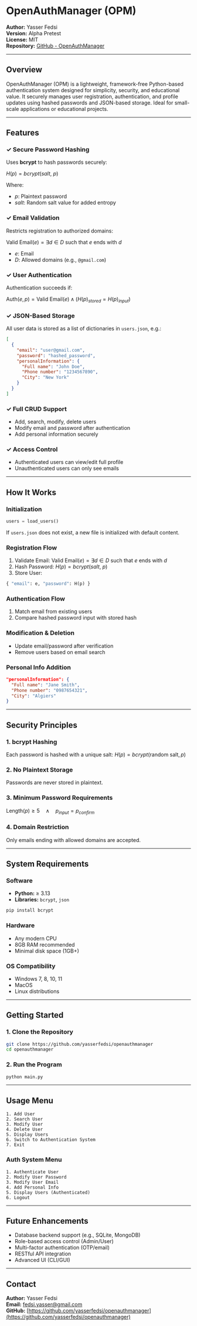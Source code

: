 # OpenAuthManager (OPM)

**Author:** Yasser Fedsi
<br />
**Version:** Alpha Pretest
<br />
**License:** MIT
<br />
**Repository:** [GitHub - OpenAuthManager](https://github.com/yasserfedsi/openauthmanager)

---

## Overview

OpenAuthManager (OPM) is a lightweight, framework-free Python-based authentication system designed for simplicity, security, and educational value. It securely manages user registration, authentication, and profile updates using hashed passwords and JSON-based storage. Ideal for small-scale applications or educational projects.

---

## Features

### ✓ Secure Password Hashing

Uses **bcrypt** to hash passwords securely:

$H(p) = bcrypt(salt,\ p)$

Where:

* $p$: Plaintext password
* $salt$: Random salt value for added entropy

### ✓ Email Validation

Restricts registration to authorized domains:

$\text{Valid Email}(e) = \exists d \in D \text{ such that } e \text{ ends with } d$

* $e$: Email
* $D$: Allowed domains (e.g., `@gmail.com`)

### ✓ User Authentication

Authentication succeeds if:

$\text{Auth}(e, p) = \text{Valid Email}(e) \land (H(p)_{stored} = H(p)_{input})$

### ✓ JSON-Based Storage

All user data is stored as a list of dictionaries in `users.json`, e.g.:

```json
[
  {
    "email": "user@gmail.com",
    "password": "hashed_password",
    "personalInformation": {
      "Full name": "John Doe",
      "Phone number": "1234567890",
      "City": "New York"
    }
  }
]
```

### ✓ Full CRUD Support

* Add, search, modify, delete users
* Modify email and password after authentication
* Add personal information securely

### ✓ Access Control

* Authenticated users can view/edit full profile
* Unauthenticated users can only see emails

---

## How It Works

### Initialization

```python
users = load_users()
```

If `users.json` does not exist, a new file is initialized with default content.

### Registration Flow

1. Validate Email:
   $\text{Valid Email}(e) = \exists d \in D \text{ such that } e \text{ ends with } d$
2. Hash Password:
   $H(p) = bcrypt(salt,\ p)$
3. Store User:

```python
{ "email": e, "password": H(p) }
```

### Authentication Flow

1. Match email from existing users
2. Compare hashed password input with stored hash

### Modification & Deletion

* Update email/password after verification
* Remove users based on email search

### Personal Info Addition

```json
"personalInformation": {
  "Full name": "Jane Smith",
  "Phone number": "0987654321",
  "City": "Algiers"
}
```

---

## Security Principles

### 1. **bcrypt Hashing**

Each password is hashed with a unique salt:
$H(p) = bcrypt(\text{random salt}, p)$

### 2. **No Plaintext Storage**

Passwords are never stored in plaintext.

### 3. **Minimum Password Requirements**

$\text{Length}(p) \geq 5 \quad \land \quad p_{input} = p_{confirm}$

### 4. **Domain Restriction**

Only emails ending with allowed domains are accepted.

---

## System Requirements

### Software

* **Python:** ≥ 3.13
* **Libraries:** `bcrypt`, `json`

```bash
pip install bcrypt
```

### Hardware

* Any modern CPU
* 8GB RAM recommended
* Minimal disk space (1GB+)

### OS Compatibility

* Windows 7, 8, 10, 11
* MacOS
* Linux distributions

---

## Getting Started

### 1. Clone the Repository

```bash
git clone https://github.com/yasserfedsi/openauthmanager
cd openauthmanager
```

### 2. Run the Program

```bash
python main.py
```

---

## Usage Menu

```text
1. Add User
2. Search User
3. Modify User
4. Delete User
5. Display Users
6. Switch to Authentication System
7. Exit
```

### Auth System Menu

```text
1. Authenticate User
2. Modify User Password
3. Modify User Email
4. Add Personal Info
5. Display Users (Authenticated)
6. Logout
```

---

## Future Enhancements

* Database backend support (e.g., SQLite, MongoDB)
* Role-based access control (Admin/User)
* Multi-factor authentication (OTP/email)
* RESTful API integration
* Advanced UI (CLI/GUI)

---

## Contact

**Author:** Yasser Fedsi
<br />
**Email:** [fedsi.yasser@gmail.com](mailto:fedsi.yasser@gmail.com)
<br />
**GitHub:** [https://github.com/yasserfedsi/openauthmanager](https://github.com/yasserfedsi/openauthmanager)
